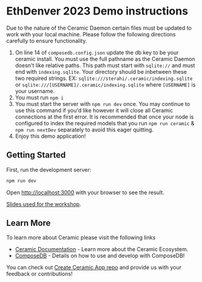 # EthDenver 2023 Demo instructions
Due to the nature of the Ceramic Daemon certain files must be updated to work with your local machine. Please follow the following directions carefully to ensure functionality.
1. On line 14 of `composedb.config.json` update the db key to be your ceramic install. You must use the full pathname as the Ceramic Daemon doesn't like relative paths. This path must start with `sqlite://` and must end with `indexing.sqlite`. Your directory should be inbetween these two required strings. EX: `sqlite:///sterahi/.ceramic/indexing.sqlite` or `sqlite:///[USERNAME]/.ceramic/indexing.sqlite` where `[USERNAME]` is your username.
2. You must run `npm i`
3. You must start the server with `npm run dev` once. You may continue to use this command if you'd like however it will close all Ceramic connections at the first error. It is recommended that once your node is configured to index the required models that you run `npm run ceramic` & `npm run nextDev` separately to avoid this eager quitting.
4. Enjoy this demo application! 

## Getting Started

First, run the development server:

```bash
npm run dev
```

Open [http://localhost:3000](http://localhost:3000) with your browser to see the result.

[Slides used for the workshop](https://docs.google.com/presentation/d/1KOc8YMVx19MN4dGs9fBcoWWFou-0OayRfzbVB3vcCbE/edit#slide=id.g21122e77069_0_128).

## Learn More

To learn more about Ceramic please visit the following links

- [Ceramic Documentation](https://developers.ceramic.network/learn/welcome/) - Learn more about the Ceramic Ecosystem.
- [ComposeDB](https://composedb.js.org/) - Details on how to use and develop with ComposeDB!

You can check out [Create Ceramic App repo](https://github.com/ceramicstudio/create-ceramic-app) and provide us with your feedback or contributions! 
